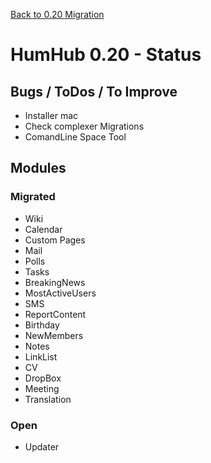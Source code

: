 [Back to 0.20 Migration](dev-migrate-0.20.md)

# HumHub 0.20 - Status

## Bugs / ToDos / To Improve

- Installer mac
- Check complexer Migrations
- ComandLine Space Tool

## Modules

### Migrated

- Wiki
- Calendar
- Custom Pages
- Mail
- Polls
- Tasks
- BreakingNews
- MostActiveUsers
- SMS
- ReportContent
- Birthday
- NewMembers
- Notes
- LinkList
- CV
- DropBox
- Meeting
- Translation

### Open

- Updater
